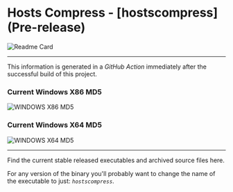 # Hosts Compress - [hostscompress] (Pre-release)

![Readme Card](https://github-readme-stats.vercel.app/api/pin/?username=Lateralus138&repo=hosts-compress-windows)

---

This information is generated in a *GitHub Action* immediately after the successful build of this project.

### Current Windows X86 MD5

![WINDOWS X86 MD5](https://img.shields.io/endpoint?url=https://raw.githubusercontent.com/Lateralus138/hosts-compress-windows/master/docs/json/hosts_compress_x86_md5.json)

### Current Windows X64 MD5

![WINDOWS X64 MD5](https://img.shields.io/endpoint?url=https://raw.githubusercontent.com/Lateralus138/hosts-compress-windows/master/docs/json/hosts_compress_x64_md5.json)

---

Find the current stable released executables and archived source files here.

For any version of the binary you&#39;ll probably want to change the name of the executable to just&#58; *`hostscompress`*&#46;
